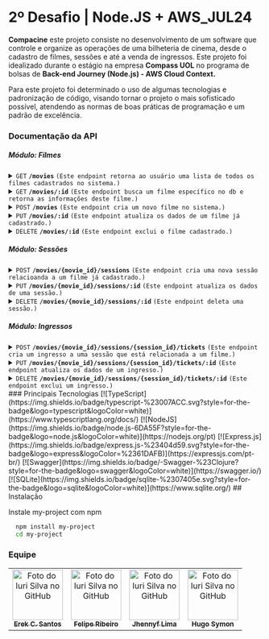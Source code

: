 # 2º Desafio | Node.JS + AWS_JUL24
**Compacine** este projeto consiste no desenvolvimento de um software que controle e organize as operações de uma bilheteria de cinema, desde o cadastro de filmes, sessões e até a venda de ingressos.
Este projeto foi idealizado durante o estágio na empresa **Compass UOL** no programa de bolsas de **Back-end Journey (Node.js) - AWS Cloud Context.**

Para este projeto foi determinado o uso de algumas tecnologias e padronização de código, visando tornar o projeto o mais sofisticado possível, atendendo as normas de boas práticas de programação e um padrão de excelência.


### Documentação da API
##### **Módulo: Filmes**

<details>
 <summary><code>GET</code> <code><b>/movies</b></code> <code>(Este endpoint retorna ao usuário uma lista de todos os filmes cadastrados no sistema.)</code></summary>

##### Parameters
> None

> N/A
##### Responses

> | http code     | content-type                      | response                                                            |
> |---------------|-----------------------------------|---------------------------------------------------------------------|
> | `201`         | `application/json`        | `OK`                                |
> | `404`         | `application/json`                | `Dados não encontrados`                            |

##### Exemplo de Response
 ```json
	[
  {
    "id": 1,
    "image": "url_da_imagem",
    "name": "nome_do_filme",
    "description": "descricao_do_filme",
    "actors": ["ator1", "ator2", "ator3"],
    "genre": "genero_do_filme",
    "release_date": "03/06/2024",
    "sessions": [
      {
        "id": 1,
        "movie_id": 1,
        "room": "nome_da_sala",
        "capacity": 100,
        "day": "03/06/2024",
        "time": "14:23:00"
        "tickets": [
          {
            "id": 1,
            "session_id": 1,
            "chair": "b1",
            "value": 10
          }
        ]
      },
      {
        "id": 2,
        "movie_id": 1,
        "room": "nome_da_sala",
        "capacity": 100,
        "day": "03/06/2024",
        "time": "14:23:00"
        "tickets": [
          {
            "id": 2,
            "session_id": 2,
            "chair": "b1",
            "value": 20
          }
        ]
      }
    ]
  }
]
```
</details>


<details>
 <summary><code>GET</code> <code><b>/movies/:id</b></code> <code>(Este endpoint busca um filme específico no db e retorna as informações deste filme.)</code></summary>

##### Parameters
> ID
##### Responses

> | http code     | content-type                      | response                                                            |
> |---------------|-----------------------------------|---------------------------------------------------------------------|
> | `201`         | `application/json`        | `OK`                                |
> | `404`         | `application/json`                | `Dado não encontrado`                            |

##### Exemplo de Response
 ```json
[
  {
    "id": 1,
    "image": "url_da_imagem",
    "name": "nome_do_filme",
    "description": "descricao_do_filme",
    "actors": ["ator1", "ator2", "ator3"],
    "genre": "genero_do_filme",
    "release_date": "03/06/2024",
    "sessions": []
  }
]
```
</details>

<details>
 <summary><code>POST</code> <code><b>/movies</b></code> <code>(Este endpoint cria um novo filme no sistema.)</code></summary>

##### Parameters
> None

> N/A
##### Responses

> | http code     | content-type                      | response                                                            |
> |---------------|-----------------------------------|---------------------------------------------------------------------|
> | `201`         | `application/json`        | `OK`                                |
> | `404`         | `application/json`                | `Dado não encontrado`                            |

##### Exemplo de Request Body
 ```json
[
  {
    "id": 1,
    "image": "url_da_imagem",
    "name": "nome_do_filme",
    "description": "descricao_do_filme",
    "actors": ["ator1", "ator2", "ator3"],
    "genre": "genero_do_filme",
    "release_date": "03/06/2024",
    "sessions": []
  }
]
```

##### Exemplo de Response
 ```json
{
	"id": 1
  	"image": "url_da_imagem",
  	"name": "nome_do_filme",
  	"description": "descricao_do_filme",
  	"actors": ["ator1", "ator2", "ator3"],
  	"genre": "genero_do_filme",
  	"release_date": "10/03/2024"
}


```
</details>

<details>
 <summary><code>PUT</code> <code><b>/movies/:id</b></code> <code>(Este endpoint atualiza os dados de um filme já cadastrado.)</code></summary>

##### Parameters
> ID

##### Responses

> | http code     | content-type                      | response                                                            |
> |---------------|-----------------------------------|---------------------------------------------------------------------|
> | `201`         | `application/json`        | `OK`                                |
> | `404`         | `application/json`                | `Dado não encontrado`                            |

##### Exemplo de Request Body
 ```json
[
  {
    "id": 1,
    "image": "url_da_imagem",
    "name": "nome_do_filme",
    "description": "descricao_do_filme",
    "actors": ["ator1", "ator2", "ator3"],
    "genre": "genero_do_filme",
    "release_date": "03/06/2024",
    "sessions": []
  }
]
```

##### Exemplo de Response
 ```json
{
	"id": 1
  	"image": "url_da_imagem",
  	"name": "nome_do_filme",
  	"description": "descricao_do_filme",
  	"actors": ["ator1", "ator2", "ator3"],
  	"genre": "genero_do_filme",
  	"release_date": "10/03/2024"
}


```
</details>


<details>
 <summary><code>DELETE</code> <code><b>/movies/:id</b></code> <code>(Este endpoint exclui o filme cadastrado.)</code></summary>

##### Parameters
> ID

##### Responses

> | http code     | content-type                      | response                                                            |
> |---------------|-----------------------------------|---------------------------------------------------------------------|
> | `204`         | `application/json`        | `No content`                                |
> | `404`         | `application/json`                | `Dado não encontrado`                            |

</details>


##### **Módulo: Sessões**

<details>
 <summary><code>POST</code> <code><b>/movies/{movie_id}/sessions</b></code> <code>(Este endpoint cria uma nova sessão relacioanda a um filme já cadastrado.)</code></summary>

##### Parameters
> MOVIE_ID

##### Responses

> | http code     | content-type                      | response                                                            |
> |---------------|-----------------------------------|---------------------------------------------------------------------|
> | `201`         | `application/json`        | `OK`                                |
> | `404`         | `application/json`                | `Dados não encontrados`                            |

##### Exemplo de Request Body
 ```json
{
  "room": "nome_da_sala",
  "capacity": 100,
  "day": "03/06/2024",
  "time": "14:23:00"
}
```

##### Exemplo de Response
 ```json
{
  	"id": 1,
  	"movie_id": 1,
  	"room": "nome_da_sala",
  	"capacity": 100,
  	"day": "03/06/2024",
  	"time": "14:23:00"
}
```
</details>

<details>
 <summary><code>PUT</code> <code><b>/movies/{movie_id}/sessions/:id</b></code> <code>(Este endpoint atualiza os dados de uma sessão.)</code></summary>

##### Parameters
> MOVIE_ID

> SESSION_ID : id

##### Responses

> | http code     | content-type                      | response                                                            |
> |---------------|-----------------------------------|---------------------------------------------------------------------|
> | `201`         | `application/json`        | `OK`                                |
> | `404`         | `application/json`                | `Dados não encontrados`                            |

##### Exemplo de Request Body
 ```json
{
  "room": "nome_da_sala",
  "capacity": 100,
  "day": "03/06/2024",
  "time": "14:23:00"
}
```

##### Exemplo de Response
 ```json
{
  	"id": 1,
  	"movie_id": 1,
  	"room": "nome_da_sala",
  	"capacity": 100,
  	"day": "03/06/2024",
  	"time": "14:23:00"
}
```
</details>


<details>
 <summary><code>DELETE</code> <code><b>/movies/{movie_id}/sessions/:id</b></code> <code>(Este endpoint deleta uma sessão.)</code></summary>

##### Parameters
> MOVIE_ID
> SESSION_ID : id

##### Responses

> | http code     | content-type                      | response                                                            |
> |---------------|-----------------------------------|---------------------------------------------------------------------|
> | `204`         | `application/json`        | `No content`                                |
> | `404`         | `application/json`                | `Dados não encontrados`                            |

</details>

##### **Módulo: Ingressos**

<details>
 <summary><code>POST</code> <code><b>/movies/{movie_id}/sessions/{session_id}/tickets</b></code> <code>(Este endpoint cria um ingresso a uma sessão que está relacionada a um filme.)</code></summary>

##### Parameters
> MOVIE_ID

> SESSSION_ID

##### Responses

> | http code     | content-type                      | response                                                            |
> |---------------|-----------------------------------|---------------------------------------------------------------------|
> | `201`         | `application/json`        | `OK`                                |
> | `404`         | `application/json`                | `Dados não encontrados`                            |

##### Exemplo de Request Body
 ```json
{
  "chair": "b1",
  "value": 10
}
```

##### Exemplo de Response
 ```json
{
  "id": 1,
  "session_id": 1,
  "chair": "b1",
  "value": 10
}
```
</details>


<details>
 <summary><code>PUT</code> <code><b>/movies/{movie_id}/sessions/{session_id}/tickets/:id</b></code> <code>(Este endpoint atualiza os dados de um ingresso.)</code></summary>

##### Parameters
> MOVIE_ID

> SESSSION_ID

> TICKET_ID : ID

##### Responses

> | http code     | content-type                      | response                                                            |
> |---------------|-----------------------------------|---------------------------------------------------------------------|
> | `201`         | `application/json`        | `OK`                                |
> | `404`         | `application/json`                | `Dados não encontrados`                            |

##### Exemplo de Request Body
 ```json
{
  "chair": "b1",
  "value": 10
}
```

##### Exemplo de Response
 ```json
{
  "id": 1,
  "session_id": 1,
  "chair": "b1",
  "value": 10
}
```
</details>


<details>
 <summary><code>DELETE</code> <code><b>/movies/{movie_id}/sessions/{session_id}/tickets/:id</b></code> <code>(Este endpoint exclui um ingresso.)</code></summary>

##### Parameters
> MOVIE_ID

> SESSSION_ID

> TICKET_ID : ID

##### Responses

> | http code     | content-type                      | response                                                            |
> |---------------|-----------------------------------|---------------------------------------------------------------------|
> | `204`         | `application/json`        | `No content`                                |
> | `404`         | `application/json`                | `Dados não encontrados`                            |


</details>
### Principais Tecnologias
[![TypeScript](https://img.shields.io/badge/typescript-%23007ACC.svg?style=for-the-badge&logo=typescript&logoColor=white)](https://www.typescriptlang.org/docs/)
[![NodeJS](https://img.shields.io/badge/node.js-6DA55F?style=for-the-badge&logo=node.js&logoColor=white)](https://nodejs.org/pt)
[![Express.js](https://img.shields.io/badge/express.js-%23404d59.svg?style=for-the-badge&logo=express&logoColor=%2361DAFB)](https://expressjs.com/pt-br/)
[![Swagger](https://img.shields.io/badge/-Swagger-%23Clojure?style=for-the-badge&logo=swagger&logoColor=white)](https://swagger.io/)
[![SQLite](https://img.shields.io/badge/sqlite-%2307405e.svg?style=for-the-badge&logo=sqlite&logoColor=white)](https://www.sqlite.org/)
## Instalação

Instale my-project com npm

```bash
  npm install my-project
  cd my-project
```


### Equipe

<table>
  <tr>
    <td align="center">
      <a href="https://github.com/iuricode">
        <img src="https://avatars3.githubusercontent.com/u/35975751" width="100px;" alt="Foto do Iuri Silva no GitHub"/><br>
        <sub>
          <b>Erek C. Santos</b>
        </sub>
      </a>
    </td>
    <td align="center">
      <a href="https://github.com/iuricode">
        <img src="https://avatars3.githubusercontent.com/u/106535940" width="100px;" alt="Foto do Iuri Silva no GitHub"/><br>
        <sub>
          <b>Felipe Ribeiro</b>
        </sub>
      </a>
    </td>
    <td align="center">
      <a href="https://github.com/iuricode">
        <img src="https://avatars3.githubusercontent.com/u/102433765" width="100px;" alt="Foto do Iuri Silva no GitHub"/><br>
        <sub>
          <b>Jhennyf Lima</b>
        </sub>
      </a>
    </td>
    <td align="center">
      <a href="https://github.com/iuricode">
        <img src="https://avatars3.githubusercontent.com/u/130326199" width="100px;" alt="Foto do Iuri Silva no GitHub"/><br>
        <sub>
          <b>Hugo Symon</b>
        </sub>
      </a>
    </td>
  </tr>
</table>
